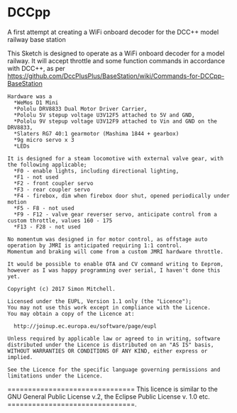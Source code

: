 # DCCpp
 A first attempt at creating a WiFi onboard decoder for the DCC++ model railway base station
 
 This Sketch is designed to operate as a WiFi onboard decoder for
    a model railway. It will accept throttle and some function commands in 
    accordance with DCC++, as per https://github.com/DccPlusPlus/BaseStation/wiki/Commands-for-DCCpp-BaseStation

    Hardware was a 
      *WeMos D1 Mini 
      *Pololu DRV8833 Dual Motor Driver Carrier,
      *Pololu 5V stepup voltage U3V12F5 attached to 5V and GND,
      *Pololu 9V stepup voltage U3V12F9 attached to Vin and GND on the DRV8833,
      *Slaters RG7 40:1 gearmotor (Mashima 1844 + gearbox)
      *9g micro servo x 3
      *LEDs
    
    It is designed for a steam locomotive with external valve gear, with the following applicable;
      *F0 - enable lights, including directional lighting,
      *F1 - not used
      *F2 - front coupler servo
      *F3 - rear coupler servo
      *F4 - firebox, dim when firebox door shut, opened periodically under motion
      *F5 - F8 - not used
      *F9 - F12 - valve gear reverser servo, anticipate control from a custom throttle, values 160 - 175
      *F13 - F28 - not used

    No momentum was designed in for motor control, as offstage auto operation by JMRI is anticipated requiring 1:1 control. 
    Momentum and braking will come from a custom JMRI hardware throttle.

    It would be possible to enable OTA and CV command writing to Eeprom, however as I was happy programming over serial, I haven't done this yet.

    Copyright (c) 2017 Simon Mitchell.

    Licensed under the EUPL, Version 1.1 only (the "Licence");
    You may not use this work except in compliance with the Licence.
    You may obtain a copy of the Licence at:

      http://joinup.ec.europa.eu/software/page/eupl

    Unless required by applicable law or agreed to in writing, software
    distributed under the Licence is distributed on an "AS IS" basis,
    WITHOUT WARRANTIES OR CONDITIONS OF ANY KIND, either express or implied.

    See the Licence for the specific language governing permissions and
    limitations under the Licence.

  ===============================
    This licence is similar to the GNU General Public License v.2,  the
      Eclipse Public License v. 1.0 etc.
  ===============================.
